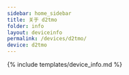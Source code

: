 ```yaml
---
sidebar: home_sidebar
title: 关于 d2tmo
folder: info
layout: deviceinfo
permalink: /devices/d2tmo/
device: d2tmo
---
```

{% include templates/device_info.md %}
